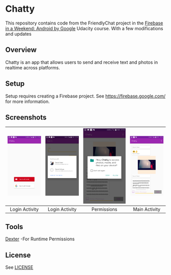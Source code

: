 # Chatty

This repository contains code from the FriendlyChat project in the [Firebase in a Weekend: Android by Google](https://www.udacity.com/course/firebase-in-a-weekend-by-google-android--ud0352) Udacity course.
With a few modifications and updates

## Overview

Chatty is an app that allows users to send and receive text and photos in realtime across platforms.

## Setup

Setup requires creating a Firebase project. See https://firebase.google.com/ for more information.

## Screenshots
| [![Screen1](art/LoginActivity.png)]()  | [![Screen2](art/LoginActivity_2.png)]() | [![Screen3](art/Permissions.png)]() |[![Screen4](art/MainActivity.png)]() |
|:---:|:---:|:---:|:---:|
| Login Activity | Login Activity | Permissions | Main Activity |

## Tools

[Dexter](https://github.com/Karumi/Dexter) -For Runtime Permissions

## License
See [LICENSE](LICENSE)
